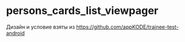 # persons_cards_list_viewpager

Дизайн и условие взяты из
https://github.com/appKODE/trainee-test-android
